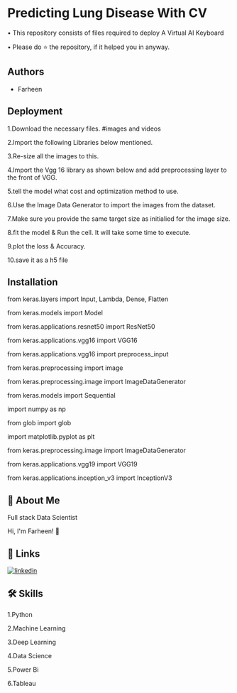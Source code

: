 
# Predicting Lung Disease With CV

• This repository consists of files required to deploy A Virtual AI Keyboard

• Please do ⭐ the repository, if it helped you in anyway.
## Authors

- Farheen


## Deployment


1.Download the necessary files. #images and videos

2.Import the following Libraries below mentioned.

3.Re-size all the images to this.

4.Import the Vgg 16 library as shown below and add 
preprocessing layer to the front of VGG.

5.tell the model what cost and optimization method to use.

6.Use the Image Data Generator to import the images from the dataset.

7.Make sure you provide the same target size as initialied for the image size.

8.fit the model & Run the cell. It will take some time to execute.

9.plot the loss & Accuracy.

10.save it as a h5 file


## Installation

from keras.layers import Input, Lambda, Dense, Flatten

from keras.models import Model

from keras.applications.resnet50 import ResNet50

from keras.applications.vgg16 import VGG16

from keras.applications.vgg16 import preprocess_input

from keras.preprocessing import image

from keras.preprocessing.image import 
ImageDataGenerator

from keras.models import Sequential

import numpy as np

from glob import glob

import matplotlib.pyplot as plt

from keras.preprocessing.image import 
ImageDataGenerator

from keras.applications.vgg19 import VGG19

from keras.applications.inception_v3 import InceptionV3




## 🚀 About Me
Full stack Data Scientist

Hi, I'm Farheen! 👋


## 🔗 Links
[![linkedin](https://img.shields.io/badge/linkedin-0A66C2?style=for-the-badge&logo=linkedin&logoColor=white)](https://www.linkedin.com/in/farheen-shaukat-83a7b9b6)


## 🛠 Skills
1.Python

2.Machine Learning

3.Deep Learning

4.Data Science

5.Power Bi

6.Tableau

